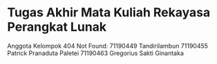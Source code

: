 # Tugas Akhir Mata Kuliah Rekayasa Perangkat Lunak

Anggota Kelompok 404 Not Found: 
71190449  Tandirilambun
71190455  Patrick Pranaduta Paletei
71190463  Gregorius Sakti Ginantaka


